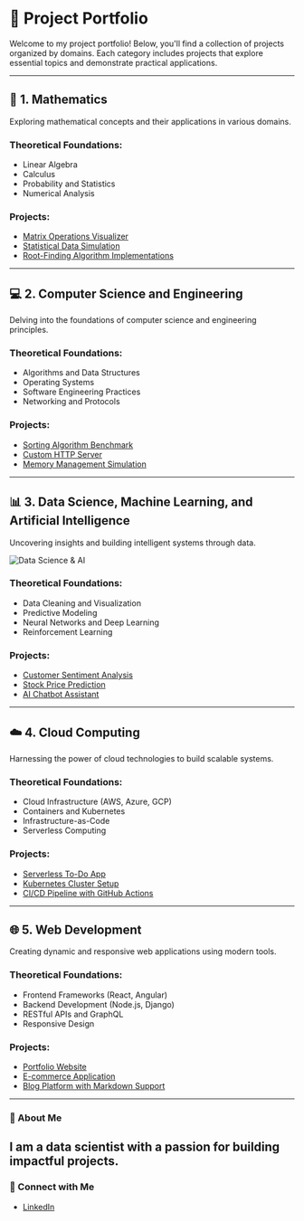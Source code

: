 # 🌟 Project Portfolio

Welcome to my project portfolio! Below, you'll find a collection of projects organized by domains. Each category includes projects that explore essential topics and demonstrate practical applications.

---

## 📐 1. Mathematics  
Exploring mathematical concepts and their applications in various domains.  

### Theoretical Foundations:
- Linear Algebra
- Calculus
- Probability and Statistics
- Numerical Analysis  

### Projects:
- [Matrix Operations Visualizer](#)
- [Statistical Data Simulation](#)
- [Root-Finding Algorithm Implementations](#)

---

## 💻 2. Computer Science and Engineering  
Delving into the foundations of computer science and engineering principles.  



### Theoretical Foundations:
- Algorithms and Data Structures
- Operating Systems
- Software Engineering Practices
- Networking and Protocols  

### Projects:
- [Sorting Algorithm Benchmark](#)
- [Custom HTTP Server](#)
- [Memory Management Simulation](#)

---

## 📊 3. Data Science, Machine Learning, and Artificial Intelligence  
Uncovering insights and building intelligent systems through data.  

![Data Science & AI](https://via.placeholder.com/100x100?text=DS+ML+AI)

### Theoretical Foundations:
- Data Cleaning and Visualization
- Predictive Modeling
- Neural Networks and Deep Learning
- Reinforcement Learning  

### Projects:
- [Customer Sentiment Analysis](#)
- [Stock Price Prediction](#)
- [AI Chatbot Assistant](#)

---

## ☁️ 4. Cloud Computing  
Harnessing the power of cloud technologies to build scalable systems.  


### Theoretical Foundations:
- Cloud Infrastructure (AWS, Azure, GCP)
- Containers and Kubernetes
- Infrastructure-as-Code
- Serverless Computing  

### Projects:
- [Serverless To-Do App](#)
- [Kubernetes Cluster Setup](#)
- [CI/CD Pipeline with GitHub Actions](#)

---

## 🌐 5. Web Development  
Creating dynamic and responsive web applications using modern tools.  


### Theoretical Foundations:
- Frontend Frameworks (React, Angular)
- Backend Development (Node.js, Django)
- RESTful APIs and GraphQL
- Responsive Design  

### Projects:
- [Portfolio Website](#)
- [E-commerce Application](#)
- [Blog Platform with Markdown Support](#)

---

### 🌟 About Me  
I am a data scientist with a passion for building impactful projects.
---

### 🤝 Connect with Me
- [LinkedIn](#)
